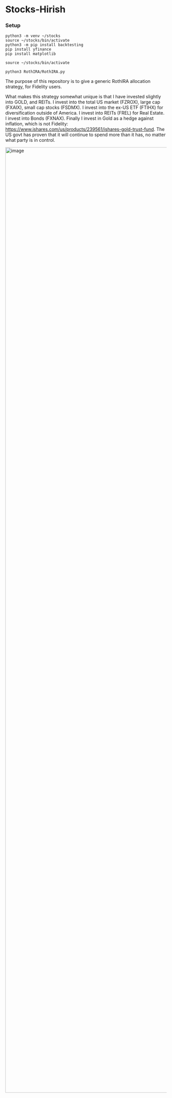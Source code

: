 # Stocks-Hirish
### Setup

```
python3 -m venv ~/stocks 
source ~/stocks/bin/activate
python3 -m pip install backtesting
pip install yfinance
pip install matplotlib
```

```
source ~/stocks/bin/activate
```

```
python3 RothIRA/RothIRA.py
```
The purpose of this repository is to give a generic RothIRA allocation strategy, for Fidelity users.

What makes this strategy somewhat unique is that I have invested slightly into GOLD, and REITs.
I invest into the total US market (FZROX), large cap (FXAIX), small cap stocks (FSDMX).
I invest into the ex-US ETF (FTIHX) for diversification outside of America.
I invest into REITs (FREL) for Real Estate.
I invest into Bonds (FXNAX).
Finally I invest in Gold as a hedge against inflation, which is not Fidelity: https://www.ishares.com/us/products/239561/ishares-gold-trust-fund. 
The US govt has proven that it will continue to spend more than it has, no matter what party is in control.



<img width="3557" height="2955" alt="image" src="https://github.com/user-attachments/assets/6234bb9c-979e-4ef1-be5d-fd7be8077395" />




